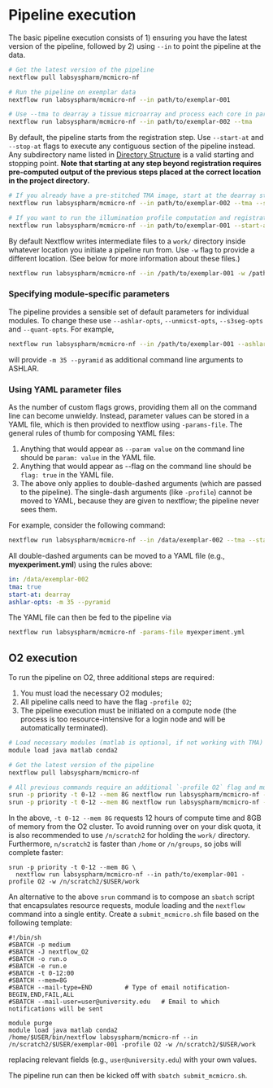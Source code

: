 # Pipeline execution

The basic pipeline execution consists of 1) ensuring you have the latest version of the pipeline, followed by 2) using `--in` to point the pipeline at the data.

``` bash
# Get the latest version of the pipeline
nextflow pull labsyspharm/mcmicro-nf

# Run the pipeline on exemplar data
nextflow run labsyspharm/mcmicro-nf --in path/to/exemplar-001

# Use --tma to dearray a tissue microarray and process each core in parallel
nextflow run labsyspharm/mcmicro-nf --in path/to/exemplar-002 --tma
```

By default, the pipeline starts from the registration step. Use `--start-at` and `--stop-at` flags to execute any contiguous section of the pipeline instead. Any subdirectory name listed in [Directory Structure](dir.html) is a valid starting and stopping point. **Note that starting at any step beyond registration requires pre-computed output of the previous steps placed at the correct location in the project directory.**

``` bash
# If you already have a pre-stitched TMA image, start at the dearray step
nextflow run labsyspharm/mcmicro-nf --in path/to/exemplar-002 --tma --start-at dearray

# If you want to run the illumination profile computation and registration only
nextflow run labsyspharm/mcmicro-nf --in path/to/exemplar-001 --start-at illumination --stop-at registration
```

By default Nextflow writes intermediate files to a `work/` directory inside whatever location you initiate a pipeline run from. Use `-w` flag to provide a different location. (See below for more information about these files.)

``` bash
nextflow run labsyspharm/mcmicro-nf --in /path/to/exemplar-001 -w /path/to/work/
```

### Specifying module-specific parameters

The pipeline provides a sensible set of default parameters for individual modules. To change these use `--ashlar-opts`, `--unmicst-opts`, `--s3seg-opts` and `--quant-opts`. For example,
``` bash
nextflow run labsyspharm/mcmicro-nf --in /path/to/exemplar-001 --ashlar-opts '-m 35 --pyramid'
```
will provide `-m 35 --pyramid` as additional command line arguments to ASHLAR.

### Using YAML parameter files

As the number of custom flags grows, providing them all on the command line can become unwieldy. Instead, parameter values can be stored in a YAML file, which is then provided to nextflow using `-params-file`. The general rules of thumb for composing YAML files:
1. Anything that would appear as `--param value` on the command line should be `param: value` in the YAML file.
1. Anything that would appear as --flag on the command line should be `flag: true` in the YAML file.
1. The above only applies to double-dashed arguments (which are passed to the pipeline). The single-dash arguments (like `-profile`) cannot be moved to YAML, because they are given to nextflow; the pipeline never sees them.

For example, consider the following command:
``` bash
nextflow run labsyspharm/mcmicro-nf --in /data/exemplar-002 --tma --start-at dearray --ashlar-opts '-m 35 --pyramid'
```

All double-dashed arguments can be moved to a YAML file (e.g., **myexperiment.yml**) using the rules above:
``` yaml
in: /data/exemplar-002
tma: true
start-at: dearray
ashlar-opts: -m 35 --pyramid
```

The YAML file can then be fed to the pipeline via
``` bash
nextflow run labsyspharm/mcmicro-nf -params-file myexperiment.yml
```

## O2 execution

To run the pipeline on O2, three additional steps are required:
1. You must load the necessary O2 modules;
2. All pipeline calls need to have the flag `-profile O2`;
3. The pipeline execution must be initiated on a compute node (the process is too resource-intensive for a login node and will be automatically terminated).

``` bash
# Load necessary modules (matlab is optional, if not working with TMA)
module load java matlab conda2

# Get the latest version of the pipeline
nextflow pull labsyspharm/mcmicro-nf

# All previous commands require an additional `-profile O2` flag and must be run from a compute node
srun -p priority -t 0-12 --mem 8G nextflow run labsyspharm/mcmicro-nf --in path/to/exemplar-001 -profile O2
srun -p priority -t 0-12 --mem 8G nextflow run labsyspharm/mcmicro-nf --in path/to/exemplar-002 --tma -profile O2
```

In the above, `-t 0-12 --mem 8G` requests 12 hours of compute time and 8GB of memory from the O2 cluster. To avoid running over on your disk quota, it is also recommended to use `/n/scratch2` for holding the `work/` directory. Furthermore, `n/scratch2` is faster than `/home` or `/n/groups`, so jobs will complete faster:

```
srun -p priority -t 0-12 --mem 8G \
  nextflow run labsyspharm/mcmicro-nf --in path/to/exemplar-001 -profile O2 -w /n/scratch2/$USER/work
```

An alternative to the above `srun` command is to compose an `sbatch` script that encapsulates resource requests, module loading and the `nextflow` command into a single entity. Create a `submit_mcmicro.sh` file based on the following template:

```
#!/bin/sh
#SBATCH -p medium
#SBATCH -J nextflow_O2              
#SBATCH -o run.o
#SBATCH -e run.e
#SBATCH -t 0-12:00
#SBATCH --mem=8G
#SBATCH --mail-type=END         # Type of email notification- BEGIN,END,FAIL,ALL
#SBATCH --mail-user=user@university.edu   # Email to which notifications will be sent

module purge
module load java matlab conda2
/home/$USER/bin/nextflow labsyspharm/mcmicro-nf --in /n/scratch2/$USER/exemplar-001 -profile O2 -w /n/scratch2/$USER/work
```
replacing relevant fields (e.g., `user@university.edu`) with your own values.

The pipeline run can then be kicked off with `sbatch submit_mcmicro.sh`.

